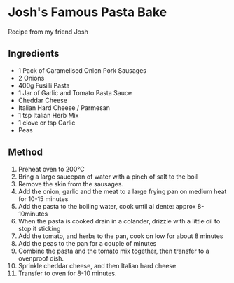 # Josh's Famous Pasta Bake

Recipe from my friend Josh

## Ingredients

- 1 Pack of Caramelised Onion Pork Sausages
- 2 Onions
- 400g Fusilli Pasta
- 1 Jar of Garlic and Tomato Pasta Sauce
- Cheddar Cheese
- Italian Hard Cheese / Parmesan
- 1 tsp Italian Herb Mix
- 1 clove or tsp Garlic
- Peas

## Method

1. Preheat oven to 200°C
2. Bring a large saucepan of water with a pinch of salt to the boil
3. Remove the skin from the sausages.
4. Add the onion, garlic and the meat to a large frying pan on medium heat for 10-15 minutes
5. Add the pasta to the boiling water, cook until al dente: approx 8-10minutes
6. When the pasta is cooked drain in a colander, drizzle with a little oil to stop it sticking
7. Add the tomato, and herbs to the pan, cook on low for about 8 minutes
8. Add the peas to the pan for a couple of minutes
9. Combine the pasta and the tomato mix together, then transfer to a ovenproof dish.
10. Sprinkle cheddar cheese, and then Italian hard cheese
11. Transfer to oven for 8-10 minutes.
